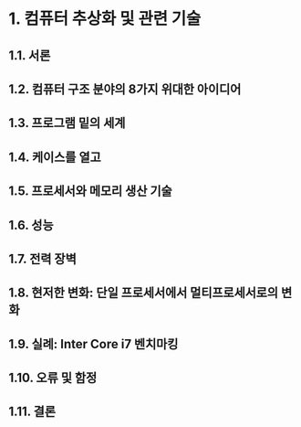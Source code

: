 # 1. 컴퓨터 추상화 및 관련 기술
## 1.1. 서론
## 1.2. 컴퓨터 구조 분야의 8가지 위대한 아이디어
## 1.3. 프로그램 밑의 세계
## 1.4. 케이스를 열고
## 1.5. 프로세서와 메모리 생산 기술
## 1.6. 성능
## 1.7. 전력 장벽
## 1.8. 현저한 변화: 단일 프로세서에서 멀티프로세서로의 변화
## 1.9. 실례: Inter Core i7 벤치마킹
## 1.10. 오류 및 함정
## 1.11. 결론